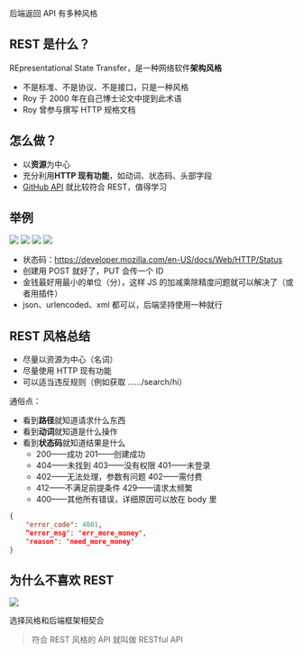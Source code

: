 后端返回 API 有多种风格

## REST 是什么？
REpresentational State Transfer，是一种网络软件**架构风格**
- 不是标准、不是协议、不是接口，只是一种风格
- Roy 于 2000 年在自己博士论文中提到此术语
- Roy 曾参与撰写 HTTP 规格文档

## 怎么做？
- 以**资源**为中心
- 充分利用**HTTP 现有功能**，如动词、状态码、头部字段
- [GitHub API](https://docs.github.com/rest) 就比较符合 REST，值得学习

## 举例
![](https://cdn.wallleap.cn/img/pic/illustrtion/20221015001931.png)
![](https://cdn.wallleap.cn/img/pic/illustrtion/20221015002146.png)
![](https://cdn.wallleap.cn/img/pic/illustrtion/20221015003149.png)
![](https://cdn.wallleap.cn/img/pic/illustrtion/20221015003204.png)


- 状态码：https://developer.mozilla.com/en-US/docs/Web/HTTP/Status
- 创建用 POST 就好了，PUT 会传一个 ID
- 金钱最好用最小的单位（分），这样 JS  的加减乘除精度问题就可以解决了（或者用插件）
- json、urlencoded、xml 都可以，后端坚持使用一种就行

## REST 风格总结
- 尽量以资源为中心（名词）
- 尽量使用 HTTP 现有功能
- 可以适当违反规则（例如获取 ……/search/hi）

通俗点：
- 看到**路径**就知道请求什么东西
- 看到**动词**就知道是什么操作
- 看到**状态码**就知道结果是什么
	- 200——成功    201——创建成功
	- 404——未找到  403——没有权限     401——未登录
	- 402——无法处理，参数有问题    402——需付费
	- 412——不满足前提条件    429——请求太频繁
	- 400——其他所有错误，详细原因可以放在 body 里
```json
{
	"error_code": 4001,
	“error_msg": "err_more_money",
	"reason": "need_more_money"
}
```

## 为什么不喜欢 REST
![](https://cdn.wallleap.cn/img/pic/illustrtion/20221015004505.png)

选择风格和后端框架相契合

>符合 REST 风格的 API 就叫做 RESTful API